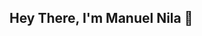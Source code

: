 ## Hey There, I'm Manuel Nila 👋

<!--

### Where I hang out

- Mastodon.technology (@manila)
- irc.freenode.net (#manila)

### 📑 Website Mirrors

- Github (manila.github.io)
- Keybase (manila.keybase.pub)
- Glitch (manila.glitch.me)
- Tilde.club (tilde.club/~manila)

**manila/manila** is a ✨ _special_ ✨ repository because its `README.md` (this file) appears on your GitHub profile.

Here are some ideas to get you started:

- 🔭 I’m currently working on ...
- 🌱 I’m currently learning ...
- 👯 I’m looking to collaborate on ...
- 🤔 I’m looking for help with ...
- 💬 Ask me about ...
- 📫 How to reach me: ...
- 😄 Pronouns: ...
- ⚡ Fun fact: ...
-->
